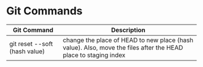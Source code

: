 # Git Commands


Git Command | Description
------------|------------
git reset --soft (hash value) | change the place of HEAD to new place (hash value). Also, move the files after the HEAD place to staging index
